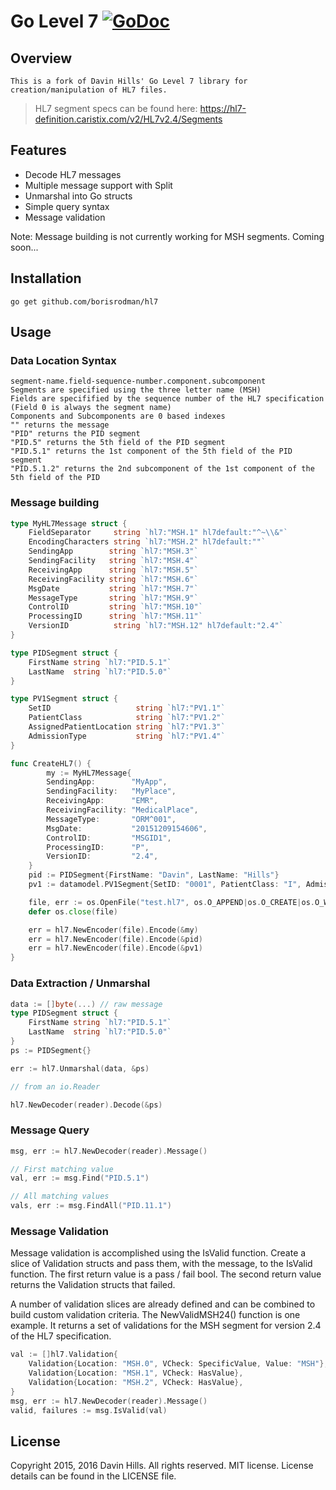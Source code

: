 # Go Level 7 [![GoDoc](https://img.shields.io/badge/godoc-reference-blue.svg?style=flat-square)](https://godoc.org/github.com/borisrodman/hl7)

## Overview

	This is a fork of Davin Hills' Go Level 7 library for creation/manipulation of HL7 files.
    
> 	HL7 segment specs can be found here: https://hl7-definition.caristix.com/v2/HL7v2.4/Segments

## Features

* Decode HL7 messages
* Multiple message support with Split
* Unmarshal into Go structs
* Simple query syntax
* Message validation

Note: Message building is not currently working for MSH segments. Coming soon...

## Installation
	go get github.com/borisrodman/hl7

## Usage

###	Data Location Syntax

	segment-name.field-sequence-number.component.subcomponent
	Segments are specified using the three letter name (MSH)
	Fields are specifified by the sequence number of the HL7 specification (Field 0 is always the segment name)
	Components and Subcomponents are 0 based indexes
	"" returns the message
	"PID" returns the PID segment
	"PID.5" returns the 5th field of the PID segment
	"PID.5.1" returns the 1st component of the 5th field of the PID segment
	"PID.5.1.2" returns the 2nd subcomponent of the 1st component of the 5th field of the PID
    
### Message building

```go
type MyHL7Message struct {
	FieldSeparator     string `hl7:"MSH.1" hl7default:"^~\\&"`
	EncodingCharacters string `hl7:"MSH.2" hl7default:""`
    SendingApp        string `hl7:"MSH.3"`
    SendingFacility   string `hl7:"MSH.4"`
    ReceivingApp      string `hl7:"MSH.5"`
    ReceivingFacility string `hl7:"MSH.6"`
    MsgDate           string `hl7:"MSH.7"`
    MessageType       string `hl7:"MSH.9"`
    ControlID         string `hl7:"MSH.10"`
    ProcessingID      string `hl7:"MSH.11"`
	VersionID          string `hl7:"MSH.12" hl7default:"2.4"`
}

type PIDSegment struct {
    FirstName string `hl7:"PID.5.1"`
    LastName  string `hl7:"PID.5.0"`
}

type PV1Segment struct {
	SetID                   string `hl7:"PV1.1"`
	PatientClass            string `hl7:"PV1.2"`
	AssignedPatientLocation string `hl7:"PV1.3"`
	AdmissionType           string `hl7:"PV1.4"`
}

func CreateHL7() {
        my := MyHL7Message{
        SendingApp:        "MyApp",
        SendingFacility:   "MyPlace",
        ReceivingApp:      "EMR",
        ReceivingFacility: "MedicalPlace",
        MessageType:       "ORM^001",
        MsgDate:           "20151209154606",
        ControlID:         "MSGID1",
        ProcessingID:      "P",
        VersionID:         "2.4",
    }
    pid := PIDSegment{FirstName: "Davin", LastName: "Hills"}
    pv1 := datamodel.PV1Segment{SetID: "0001", PatientClass: "I", AdmissionType: "O"}

    file, err := os.OpenFile("test.hl7", os.O_APPEND|os.O_CREATE|os.O_WRONLY, 0644)
    defer os.close(file)

    err = hl7.NewEncoder(file).Encode(&my)
    err = hl7.NewEncoder(file).Encode(&pid)
    err = hl7.NewEncoder(file).Encode(&pv1)
}
```

###	Data Extraction / Unmarshal

```go
data := []byte(...) // raw message
type PIDSegment struct {
	FirstName string `hl7:"PID.5.1"`
	LastName  string `hl7:"PID.5.0"`
}
ps := PIDSegment{}

err := hl7.Unmarshal(data, &ps)

// from an io.Reader

hl7.NewDecoder(reader).Decode(&ps)
```

### Message Query

```go
msg, err := hl7.NewDecoder(reader).Message()

// First matching value
val, err := msg.Find("PID.5.1")

// All matching values
vals, err := msg.FindAll("PID.11.1")
```

### Message Validation

Message validation is accomplished using the IsValid function. Create a slice of Validation structs and pass them, with the message, to the IsValid function. The first return value is a pass / fail bool. The second return value returns the Validation structs that failed.

A number of validation slices are already defined and can be combined to build custom validation criteria. The NewValidMSH24() function is one example. It returns a set of validations for the MSH segment for version 2.4 of the HL7 specification.

```go
val := []hl7.Validation{
	Validation{Location: "MSH.0", VCheck: SpecificValue, Value: "MSH"},
	Validation{Location: "MSH.1", VCheck: HasValue},
	Validation{Location: "MSH.2", VCheck: HasValue},
}
msg, err := hl7.NewDecoder(reader).Message()
valid, failures := msg.IsValid(val)
```

## License
Copyright 2015, 2016 Davin Hills. All rights reserved.
MIT license. License details can be found in the LICENSE file.


